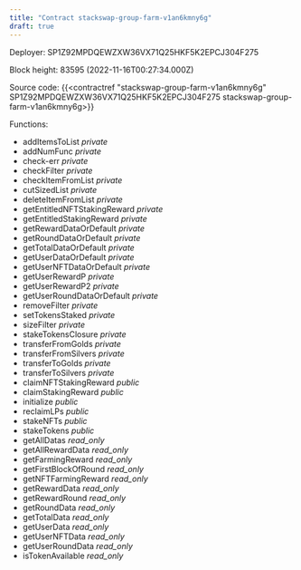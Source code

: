 ```yaml
---
title: "Contract stackswap-group-farm-v1an6kmny6g"
draft: true
---
```

Deployer: SP1Z92MPDQEWZXW36VX71Q25HKF5K2EPCJ304F275


 



Block height: 83595 (2022-11-16T00:27:34.000Z)

Source code: {{<contractref "stackswap-group-farm-v1an6kmny6g" SP1Z92MPDQEWZXW36VX71Q25HKF5K2EPCJ304F275 stackswap-group-farm-v1an6kmny6g>}}

Functions:

* addItemsToList _private_
* addNumFunc _private_
* check-err _private_
* checkFilter _private_
* checkItemFromList _private_
* cutSizedList _private_
* deleteItemFromList _private_
* getEntitledNFTStakingReward _private_
* getEntitledStakingReward _private_
* getRewardDataOrDefault _private_
* getRoundDataOrDefault _private_
* getTotalDataOrDefault _private_
* getUserDataOrDefault _private_
* getUserNFTDataOrDefault _private_
* getUserRewardP _private_
* getUserRewardP2 _private_
* getUserRoundDataOrDefault _private_
* removeFilter _private_
* setTokensStaked _private_
* sizeFilter _private_
* stakeTokensClosure _private_
* transferFromGolds _private_
* transferFromSilvers _private_
* transferToGolds _private_
* transferToSilvers _private_
* claimNFTStakingReward _public_
* claimStakingReward _public_
* initialize _public_
* reclaimLPs _public_
* stakeNFTs _public_
* stakeTokens _public_
* getAllDatas _read_only_
* getAllRewardData _read_only_
* getFarmingReward _read_only_
* getFirstBlockOfRound _read_only_
* getNFTFarmingReward _read_only_
* getRewardData _read_only_
* getRewardRound _read_only_
* getRoundData _read_only_
* getTotalData _read_only_
* getUserData _read_only_
* getUserNFTData _read_only_
* getUserRoundData _read_only_
* isTokenAvailable _read_only_
